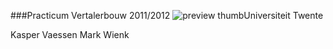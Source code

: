 ###Practicum Vertalerbouw 2011/2012
![preview thumb](http://www.utwente.nl/repository/utwente/dottwente/img/nl/utlogo.229x19.gif)Universiteit Twente

Kasper Vaessen
Mark Wienk
